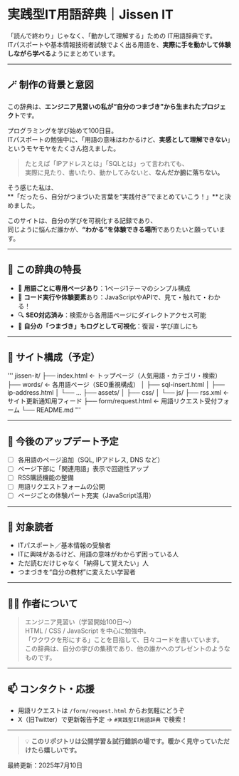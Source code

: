 # 実践型IT用語辞典｜Jissen IT

「読んで終わり」じゃなく、「動かして理解する」ための IT用語辞典です。  
ITパスポートや基本情報技術者試験でよく出る用語を、**実際に手を動かして体験しながら学べる**ようにまとめています。

---

## 🪄 制作の背景と意図

この辞典は、**エンジニア見習いの私が“自分のつまづき”から生まれたプロジェクト**です。

プログラミングを学び始めて100日目。  
ITパスポートの勉強中に、「用語の意味はわかるけど、**実感として理解できない**」というモヤモヤをたくさん抱えました。

> たとえば「IPアドレスとは」「SQLとは」って言われても、  
> 実際に見たり、書いたり、動かしてみないと、**なんだか腑に落ちない。**

そう感じた私は、  
**「だったら、自分がつまづいた言葉を“実践付き”でまとめていこう！」**と決めました。

このサイトは、自分の学びを可視化する記録であり、  
同じように悩んだ誰かが、**“わかる”を体験できる場所**でありたいと願っています。

---

## 🌟 この辞典の特長

- 📘 **用語ごとに専用ページあり**：1ページ1テーマのシンプル構成
- 🧪 **コード実行や体験要素**あり：JavaScriptやAPIで、見て・触れて・わかる！
- 🔍 **SEO対応済み**：検索から各用語ページにダイレクトアクセス可能
- 📝 **自分の「つまづき」もログとして可視化**：復習・学び直しにも

---

## 🔧 サイト構成（予定）

'''
jissen-it/
├── index.html ← トップページ（人気用語・カテゴリ・検索）
├── words/ ← 各用語ページ（SEO重視構成）
│ ├── sql-insert.html
│ ├── ip-address.html
│ └── ...
├── assets/
│ ├── css/
│ └── js/
├── rss.xml ← サイト更新通知用フィード
├── form/request.html ← 用語リクエスト受付フォーム
└── README.md
'''


---

## 🚀 今後のアップデート予定

- [ ] 各用語のページ追加（SQL, IPアドレス, DNS など）
- [ ] ページ下部に「関連用語」表示で回遊性アップ
- [ ] RSS購読機能の整備
- [ ] 用語リクエストフォームの公開
- [ ] ページごとの体験パート充実（JavaScript活用）

---

## 🧠 対象読者

- ITパスポート／基本情報の受験者
- ITに興味があるけど、用語の意味がわからず困っている人
- ただ読むだけじゃなく「納得して覚えたい」人
- つまづきを“自分の教材”に変えたい学習者

---

## 🧑‍💻 作者について

> エンジニア見習い（学習開始100日〜）  
> HTML / CSS / JavaScript を中心に勉強中。  
> 「ワクワクを形にする」ことを目指して、日々コードを書いています。  
> この辞典は、自分の学びの集積であり、他の誰かへのプレゼントのようなものです。

---

## 📫 コンタクト・応援

- 用語リクエストは `/form/request.html` からお気軽にどうぞ
- X（旧Twitter）で更新報告予定 → `#実践型IT用語辞典` で検索！

---

> 💡 **このリポジトリは公開学習＆試行錯誤の場です。暖かく見守っていただけたら嬉しいです。**


最終更新：2025年7月10日
